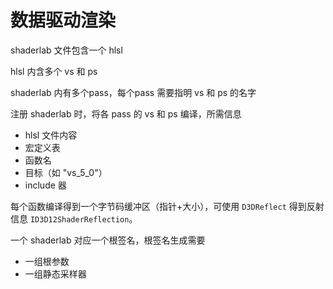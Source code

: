 # 数据驱动渲染

shaderlab 文件包含一个 hlsl

hlsl 内含多个 vs 和 ps

shaderlab 内有多个pass，每个pass 需要指明 vs 和 ps 的名字

注册 shaderlab 时，将各 pass 的 vs 和 ps 编译，所需信息

- hlsl 文件内容
- 宏定义表
- 函数名
- 目标（如 "vs_5_0"）
- include 器

每个函数编译得到一个字节码缓冲区（指针+大小），可使用 `D3DReflect` 得到反射信息 `ID3D12ShaderReflection`。

一个 shaderlab 对应一个根签名，根签名生成需要

- 一组根参数
- 一组静态采样器

